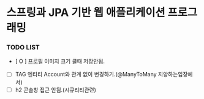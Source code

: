 # 스프링과 JPA 기반 웹 애플리케이션 프로그래밍 


### TODO LIST


- [ O ] 프로필 이미지 크기 클때 저장안됨.
- [ ] TAG 엔티티 Account와 관계 없이 변경하기.(@ManyToMany 지양하는입장에서)
- [ ] h2 콘솔창 접근 안됨.(시큐리티관련)
